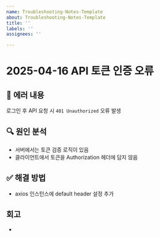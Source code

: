 ```yaml
---
name: Troubleshooting-Notes-Template
about: Troubleshooting-Notes-Template
title: ''
labels: ''
assignees: ''

---
```


# 2025-04-16 API 토큰 인증 오류

## 🐞 에러 내용
로그인 후 API 요청 시 `401 Unauthorized` 오류 발생

## 🔍 원인 분석
- 서버에서는 토큰 검증 로직이 있음
- 클라이언트에서 토큰을 Authorization 헤더에 담지 않음

## ✅ 해결 방법
- axios 인스턴스에 default header 설정 추가

## 회고
-
